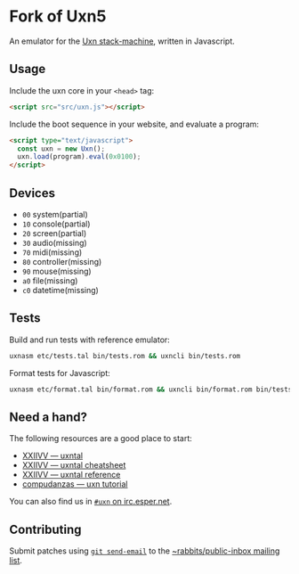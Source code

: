 # Fork of Uxn5

An emulator for the [Uxn stack-machine](https://wiki.xxiivv.com/site/uxn.html), written in Javascript.

## Usage

Include the uxn core in your `<head>` tag:

```html
<script src="src/uxn.js"></script>
```

Include the boot sequence in your website, and evaluate a program:

```html
<script type="text/javascript">
  const uxn = new Uxn();
  uxn.load(program).eval(0x0100);
</script>
```

## Devices

- `00` system(partial)
- `10` console(partial)
- `20` screen(partial)
- `30` audio(missing)
- `70` midi(missing)
- `80` controller(missing)
- `90` mouse(missing)
- `a0` file(missing)
- `c0` datetime(missing)

## Tests

Build and run tests with reference emulator:

```sh
uxnasm etc/tests.tal bin/tests.rom && uxncli bin/tests.rom
```

Format tests for Javascript:

```sh
uxnasm etc/format.tal bin/format.rom && uxncli bin/format.rom bin/tests.rom > etc/program.js
```

## Need a hand?

The following resources are a good place to start:

- [XXIIVV — uxntal](https://wiki.xxiivv.com/site/uxntal.html)
- [XXIIVV — uxntal cheatsheet](https://wiki.xxiivv.com/site/uxntal_cheatsheet.html)
- [XXIIVV — uxntal reference](https://wiki.xxiivv.com/site/uxntal_reference.html)
- [compudanzas — uxn tutorial](https://compudanzas.net/uxn_tutorial.html)

You can also find us in [`#uxn` on irc.esper.net](ircs://irc.esper.net:6697/#uxn).

## Contributing

Submit patches using [`git send-email`](https://git-send-email.io/) to the [~rabbits/public-inbox mailing list](https://lists.sr.ht/~rabbits/public-inbox).
